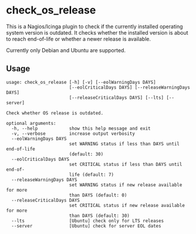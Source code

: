 # check_os_release #

This is a Nagios/Icinga plugin to check if the currently installed operating system version is outdated. It checks whether the installed version is about to reach end-of-life or whether a newer release is available.

Currently only Debian and Ubuntu are supported.

## Usage ##
```
usage: check_os_release [-h] [-v] [--eolWarningDays DAYS]
                        [--eolCriticalDays DAYS] [--releaseWarningDays DAYS]
                        [--releaseCriticalDays DAYS] [--lts] [--server]

Check whether OS release is outdated.

optional arguments:
  -h, --help            show this help message and exit
  -v, --verbose         increase output verbosity
  --eolWarningDays DAYS
                        set WARNING status if less than DAYS until end-of-life
                        (default: 30)
  --eolCriticalDays DAYS
                        set CRITICAL status if less than DAYS until end-of-
                        life (default: 7)
  --releaseWarningDays DAYS
                        set WARNING status if new release available for more
                        than DAYS (default: 0)
  --releaseCriticalDays DAYS
                        set CRITICAL status if new release available for more
                        than DAYS (default: 30)
  --lts                 [Ubuntu] check only for LTS releases
  --server              [Ubuntu] check for server EOL dates
```
